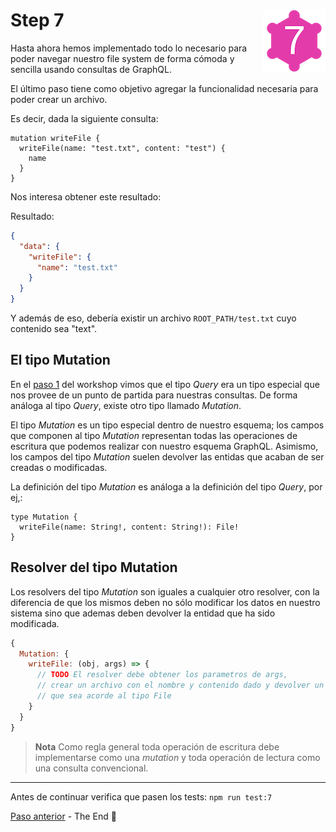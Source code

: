 # Step 7 <img align="right" width="100" height="100" src="../img/graphql-fs-level-7.png">

Hasta ahora hemos implementado todo lo necesario para poder navegar nuestro file system de forma cómoda y sencilla usando consultas de GraphQL.

El último paso tiene como objetivo agregar la funcionalidad necesaria para poder crear un archivo.

Es decir, dada la siguiente consulta:

```gql
mutation writeFile {
  writeFile(name: "test.txt", content: "test") {
    name
  }
}
```
Nos interesa obtener este resultado:

Resultado:

```json
{
  "data": {
    "writeFile": {
      "name": "test.txt"
    }
  }
}
```

Y además de eso, debería existir un archivo `ROOT_PATH/test.txt` cuyo contenido sea "text".

## El tipo __Mutation__

En el [paso 1](STEP-1.md) del workshop vimos que el tipo _Query_ era un tipo especial que nos provee de un punto de partida para nuestras consultas. De forma análoga al tipo _Query_, existe otro tipo llamado _Mutation_.

El tipo _Mutation_ es un tipo especial dentro de nuestro esquema; los campos que componen al tipo _Mutation_ representan todas las operaciones de escritura que podemos realizar con nuestro esquema GraphQL. Asimismo, los campos del tipo _Mutation_ suelen devolver las entidas que acaban de ser creadas o modificadas.

La definición del tipo _Mutation_ es análoga a la definición del tipo _Query_, por ej,:

```gql
type Mutation {
  writeFile(name: String!, content: String!): File!
}
```

## Resolver del tipo __Mutation__

Los resolvers del tipo _Mutation_ son iguales a cualquier otro resolver, con la diferencia de que los mismos deben no sólo modificar los datos en nuestro sistema sino que ademas deben devolver la entidad que ha sido modificada.

```javascript
{
  Mutation: {
    writeFile: (obj, args) => {
      // TODO El resolver debe obtener los parametros de args,
      // crear un archivo con el nombre y contenido dado y devolver un objeto
      // que sea acorde al tipo File
    }
  }
}
```

> __Nota__ Como regla general toda operación de escritura debe implementarse como una _mutation_ y toda operación de lectura como una consulta convencional.

---

Antes de continuar verifica que pasen los tests: `npm run test:7`

[Paso anterior](STEP-6.md) - The End :tada:

